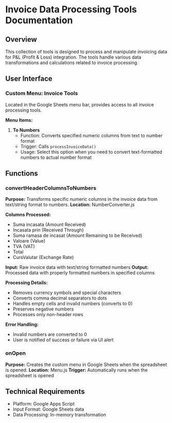 # Invoice Data Processing Tools Documentation

## Overview
This collection of tools is designed to process and manipulate invoicing data for P&L (Profit & Loss) integration. The tools handle various data transformations and calculations related to invoice processing.

## User Interface

### Custom Menu: Invoice Tools
Located in the Google Sheets menu bar, provides access to all invoice processing tools.

**Menu Items:**
1. **To Numbers**
   - Function: Converts specified numeric columns from text to number format
   - Trigger: Calls `processInvoiceData()`
   - Usage: Select this option when you need to convert text-formatted numbers to actual number format

## Functions

### convertHeaderColumnsToNumbers
**Purpose:** Transforms specific numeric columns in the invoice data from text/string format to numbers.
**Location:** NumberConverter.js

**Columns Processed:**
- Suma incasata (Amount Received)
- Incasata prin (Received Through)
- Suma ramasa de incasat (Amount Remaining to be Received)
- Valoare (Value)
- TVA (VAT)
- Total
- CursValutar (Exchange Rate)

**Input:** Raw invoice data with text/string formatted numbers
**Output:** Processed data with properly formatted numbers in specified columns

**Processing Details:**
- Removes currency symbols and special characters
- Converts comma decimal separators to dots
- Handles empty cells and invalid numbers (converts to 0)
- Preserves negative numbers
- Processes only non-header rows

**Error Handling:**
- Invalid numbers are converted to 0
- User is notified of success or failure via UI alert

### onOpen
**Purpose:** Creates the custom menu in Google Sheets when the spreadsheet is opened.
**Location:** Menu.js
**Trigger:** Automatically runs when the spreadsheet is opened

## Technical Requirements
- Platform: Google Apps Script
- Input Format: Google Sheets data
- Data Processing: In-memory transformation 